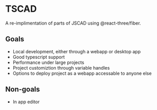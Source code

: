 # TSCAD

A re-implimentation of parts of JSCAD using @react-three/fiber.

## Goals
- Local development, either through a webapp or desktop app
- Good typescript support
- Performance under large projects
- Project customiztion through variable handles
- Options to deploy project as a webapp accessable to anyone else

## Non-goals
- In app editor
